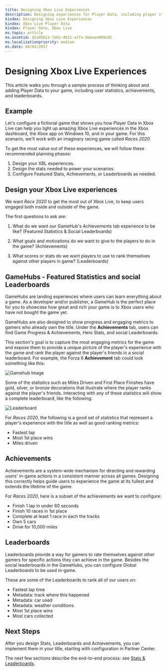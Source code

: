 ```yaml
---
title: Designing Xbox Live Experiences
description: Designing experiences for Player Data, including player stats, leaderboards, and achievements.
kindex: Designing Xbox Live Experiences
kindex: Xbox Live Player Data
kindex: Player Data, Xbox Live
ms.topic: article
ms.assetid: d2a85621-7d02-4b11-a7fa-9ebaee0092d5
ms.localizationpriority: medium
ms.date: 04/04/2017
---
```





# Designing Xbox Live Experiences



This article walks you through a sample process of thinking about and adding Player Data to your game, including user statistics, achievements, and leaderboards.


## Example

Let's configure a fictional game that shows you how Player Data in Xbox Live can help you light up amazing Xbox Live experiences in the Xbox dashboard, the Xbox app on Windows 10, and in your game.
For this scenario, we'll work with an imaginary racing game called _Races 2020_.

To get the most value out of these experiences, we will follow these recommended planning phases:
1. Design your XBL experiences.
2. Design the stats needed to power your scenarios.
3. Configure Featured Stats, Achievements, or Leaderboards as needed.


## Design your Xbox Live experiences

We want _Race 2020_ to get the most out of Xbox Live, to keep users engaged both inside and outside of the game.

The first questions to ask are:

1. What do we want our GameHub's Achievements tab experience to be like? (Featured Statistics & Social Leaderboards)

2. What goals and motivations do we want to give to the players to do in the game? (Achievements)

3. What scores or stats do we want players to use to rank themselves against other players in game? (Leaderboards)


## GameHubs - Featured Statistics and social Leaderboards

GameHubs are landing experiences where users can learn everything about a game.
As a developer and/or publisher, a GameHub is the perfect place for you to _showcase_ how great and rich your game is to Xbox users who have not bought the game yet.

GameHubs are also designed to show progress and engaging metrics to gamers who already own the title.
Under the **Achievements** tab, users can find Game Progress & Achievements, Hero Stats, and social Leaderboards.

This section's goal is to capture the most engaging metrics for the game and expose them to provide a unique picture of the player's experience with the game and rank the player against the player's friends in a social leaderboard.
For example, the Forza 6 **Achievement** tab could look something like this:

![Gamehub Image](live-designing-experiences-images/forza_gamehub.png)


Some of the statistics such as Miles Driven and First Place Finishes have gold, silver, or bronze decorations that illustrate where the player ranks against the player's friends.
Interacting with any of these statistics will show a complete leaderboard, like the following:

![Leaderboard](live-designing-experiences-images/progress_gamehub_lb.png)


For _Races 2020_, the following is a good set of statistics that represent a player's experience with the title as well as good ranking metrics:
 * Fastest lap
 * Most 1st place wins
 * Miles driven


## Achievements

Achievements are a system-wide mechanism for directing and rewarding users' in-game actions in a consistent manner across all games.
Designing this correctly helps guide users to experience the game at its fullest and extends the lifetime of the game.

For _Races 2020_, here is a subset of the achievements we want to configure:
* Finish 1 lap in under 60 seconds
* Finish 10 races in 1st place
* Complete at least 1 race in each the tracks
* Own 5 cars
* Drive for 10,000 miles


## Leaderboards

Leaderboards provide a way for gamers to rate themselves against other gamers for specific actions they can achieve in the game.
Besides the social leaderboards in the GameHubs, you can configure Global Leaderboards to be used in-game.

These are some of the Leaderboards to rank all of our users on:
* Fastest lap time
* Metadata: track where this happened
* Metadata: car used
* Metadata: weather conditions
* Most 1st place wins
* Most cars collected


## Next Steps

After you design Stats, Leaderboards and Achievements, you can implement them in your title, starting with configuration in Partner Center.

The next few sections describe the end-to-end process: see [Stats & Leaderboards](stats-leaderboards/live-stats-leaderboards-nav.md).
